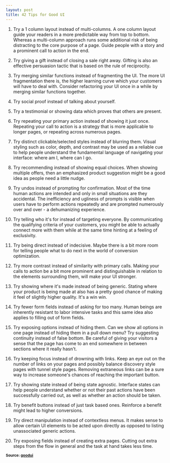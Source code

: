 ```yaml
---
layout: post
title: 42 Tips for Good UI
---
```


1. Try a 1 column layout instead of multi-columns. A one column layout guide your readers in a more predictable way from top to bottom. Whereas a multi-column approach runs some additional risk of being distracting to the core purpose of a page. Guide people with a story and a prominent call to action in the end.

2. Try giving a gift instead of closing a sale right away. Gifting is also an effective persuasion tactic that is based on the rule of reciprocity.

3. Try merging similar functions instead of fragmenting the UI. The more UI fragmentation there is, the higher learning curve which your customers will have to deal with. Consider refactoring your UI once in a while by merging similar functions together.

4. Try social proof instead of talking about yourself. 

5. Try a testimonial or showing data which proves that others are present.

6. Try repeating your primary action instead of showing it just once. Repeating your call to action is a strategy that is more applicable to longer pages, or repeating across numerous pages.

7. Try distinct clickable/selected styles instead of blurring them. Visual styling such as color, depth, and contrast may be used as a reliable cue to help people understand the fundamental language of navigating your interface: where am I, where can I go.

8. Try recommending instead of showing equal choices. When showing multiple offers, then an emphasized product suggestion might be a good idea as people need a little nudge.

9. Try undos instead of prompting for confirmation. Most of the time human actions are intended and only in small situations are they accidental. The inefficiency and ugliness of prompts is visible when users have to perform actions repeatedly and are prompted numerously over and over - a dehumanizing experience.

10. Try telling who it's for instead of targeting everyone. By communicating the qualifying criteria of your customers, you might be able to actually connect more with them while at the same time hinting at a feeling of exclusivity.

11. Try being direct instead of indecisive. Maybe there is a bit more room for telling people what to do next in the world of conversion optimization.

12. Try more contrast instead of similarity with primary calls. Making your calls to action be a bit more prominent and distinguishable in relation to the elements surrounding them, will make your UI stronger.

13. Try showing where it's made instead of being generic. Stating where your product is being made at also has a pretty good chance of making it feel of slightly higher quality. It's a win win.

14. Try fewer form fields instead of asking for too many. Human beings are inherently resistant to labor intensive tasks and this same idea also applies to filling out of form fields.

15. Try exposing options instead of hiding them. Can we show all options in one page instead of hiding them in a pull down menu?
Try suggesting continuity instead of false bottom. Be careful of giving your visitors a sense that the page has come to an end somewhere in between sections where it really hasn't.

16. Try keeping focus instead of drowning with links. Keep an eye out on the number of links on your pages and possibly balance discovery style pages with tunnel style pages. Removing extraneous links can be a sure way to increase someone's chances of reaching the important button.

17. Try showing state instead of being state agnostic. Interface states can help people understand whether or not their past actions have been successfully carried out, as well as whether an action should be taken.

18. Try benefit buttons instead of just task based ones. Reinforce a benefit might lead to higher conversions.

19. Try direct manipulation instead of contextless menus. It makes sense to allow certain UI elements to be acted upon directly as opposed to listing unassociated generic actions.

20. Try exposing fields instead of creating extra pages. Cutting out extra steps from the flow in general and the task at hand takes less time.

**<small>Source: [goodui](http://goodui.org/)</small>**